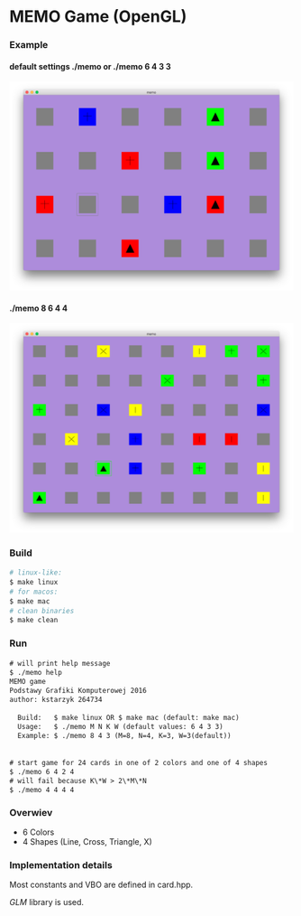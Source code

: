 # MEMO Game (OpenGL)

### Example
#### default settings ./memo or ./memo 6 4 3 3
![smaller](screenshots/smaller.png)
#### ./memo 8 6 4 4
![bigger](screenshots/bigger.png)

### Build
```bash
# linux-like:
$ make linux
# for macos:
$ make mac
# clean binaries
$ make clean
```

### Run
```
# will print help message
$ ./memo help
MEMO game
Podstawy Grafiki Komputerowej 2016
author: kstarzyk 264734

  Build:   $ make linux OR $ make mac (default: make mac)
  Usage:   $ ./memo M N K W (default values: 6 4 3 3)
  Example: $ ./memo 8 4 3 (M=8, N=4, K=3, W=3(default))


# start game for 24 cards in one of 2 colors and one of 4 shapes
$ ./memo 6 4 2 4
# will fail because K\*W > 2\*M\*N
$ ./memo 4 4 4 4
```
### Overwiev

- 6 Colors
- 4 Shapes (Line, Cross, Triangle, X)

### Implementation details
Most constants and VBO are defined in card.hpp.

*GLM* library is used.

